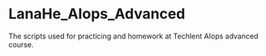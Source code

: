 # LanaHe_AIops_Advanced
The scripts used for practicing and homework at Techlent AIops advanced course.
